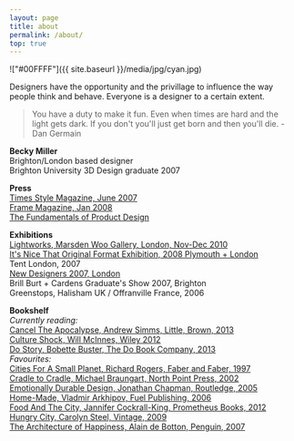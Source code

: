 ```yaml
---
layout: page
title: about
permalink: /about/
top: true
---
```

!["#00FFFF"]({{ site.baseurl }}/media/jpg/cyan.jpg)

Designers have the opportunity and the privillage to influence the way people think and behave.  Everyone is a designer to a certain extent.

> You have a duty to make it fun.  Even when times are hard and the light gets dark.  If you don't you'll just get born and then you'll die. - Dan Germain

__Becky Miller__  
Brighton/London based designer  
Brighton University 3D Design graduate 2007  

__Press__  
[Times Style Magazine, June 2007]("jpg/timesstylemag100607.jpg")  
[Frame Magazine, Jan 2008]("jpg/framemag0108.jpg")  
[The Fundamentals of Product Design]("jpg/fundprod2009.jpg")  

__Exhibitions__  
[Lightworks, Marsden Woo Gallery, London, Nov-Dec 2010]("http://www.marsdenwoo.com/docs/press_lightworks_10.pdf")  
[It's Nice That Original Format Exhibition, 2008 Plymouth + London]("http://version1.itsnicethat.com/index.php?s=of")  
Tent London, 2007  
[New Designers 2007, London]("http://www.core77.com/blog/education/u_of_brighton_london_new_designers_sneak_preview_6574.asp")  
Brill Burt + Cardens Graduate's Show 2007, Brighton  
Greenstops, Halisham UK / Offranville France, 2006  

__Bookshelf__  
_Currently reading:_  
[Cancel The Apocalypse, Andrew Simms, Little, Brown, 2013]("http://www.theguardian.com/books/2013/feb/28/cancel-apocalypse-andrew-simms-review")  
[Culture Shock, Will McInnes, Wiley 2012]("http://willmcinnes.com/book-culture-shock/")  
[Do Story, Bobette Buster, The Do Book Company, 2013]("http://thedobook.co/products/do-story-how-to-tell-your-story-so-the-world-listens")  
_Favourites:_  
[Cities For A Small Planet, Richard Rogers, Faber and Faber, 1997]("https://www.questia.com/library/91043750/cities-for-a-small-planet")  
[Cradle to Cradle, Michael Braungart, North Point Press, 2002]("http://www.mbdc.com/cradle-to-cradle/cradle-to-cradle-book/")  
[Emotionally Durable Design, Jonathan Chapman, Routledge, 2005]("http://www.routledge.com/books/details/9781844071814/")  
[Home-Made, Vladmir Arkhipov, Fuel Publishing, 2006]("http://fuel-design.com/publishing/home-made/")  
[Food And The City, Jannifer Cockrall-King, Prometheus Books, 2012]("http://foodgirl.squarespace.com/about-me/")  
[Hungry City, Carolyn Steel, Vintage, 2009]("http://www.hungrycitybook.co.uk/")  
[The Architecture of Happiness, Alain de Botton, Penguin, 2007]("http://alaindebotton.com/architecture/")  

